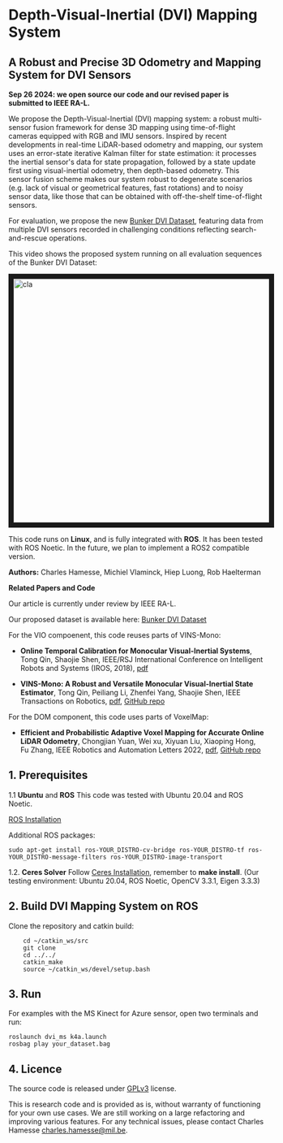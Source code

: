 # Depth-Visual-Inertial (DVI) Mapping System
## A Robust and Precise 3D Odometry and Mapping System for DVI Sensors

**Sep 26 2024: we open source our code and our revised paper is submitted to IEEE RA-L.**

We propose the Depth-Visual-Inertial (DVI) mapping system: a robust multi-sensor fusion framework for dense 3D mapping using time-of-flight cameras equipped with RGB and IMU sensors. Inspired by recent developments in real-time LiDAR-based odometry and mapping, our system uses an error-state iterative Kalman filter for state estimation: it processes the inertial sensor's data for state propagation, followed by a state update first using visual-inertial odometry, then depth-based odometry. This sensor fusion scheme makes our system robust to degenerate scenarios (e.g. lack of visual or geometrical features, fast rotations) and to noisy sensor data, like those that can be obtained with off-the-shelf time-of-flight sensors. 

For evaluation, we propose the new [Bunker DVI Dataset](https://charleshamesse.github.io/bunker-dvi-dataset), featuring data from multiple DVI sensors recorded in challenging conditions reflecting search-and-rescue operations.

This video shows the proposed system running on all evaluation sequences of the Bunker DVI Dataset:

<a href="https://www.youtube.com/embed/GzjHYDx21o0" target="_blank"><img src="http://img.youtube.com/vi/Nr6ZI32Nbs8/0.jpg" 
alt="cla" width="640" height="480" border="10" /></a>

This code runs on **Linux**, and is fully integrated with **ROS**. It has been tested with ROS Noetic. In the future, we plan to implement a ROS2 compatible version.

**Authors:** Charles Hamesse, Michiel Vlaminck, Hiep Luong, Rob Haelterman

**Related Papers and Code**

Our article is currently under review by IEEE RA-L. 

Our proposed dataset is available here: [Bunker DVI Dataset](https://charleshamesse.github.io/bunker-dvi-dataset)

For the VIO compoenent, this code reuses parts of VINS-Mono:
* **Online Temporal Calibration for Monocular Visual-Inertial Systems**, Tong Qin, Shaojie Shen, IEEE/RSJ International Conference on Intelligent Robots and Systems (IROS, 2018),  [pdf](https://ieeexplore.ieee.org/abstract/document/8593603)

* **VINS-Mono: A Robust and Versatile Monocular Visual-Inertial State Estimator**, Tong Qin, Peiliang Li, Zhenfei Yang, Shaojie Shen, IEEE Transactions on Robotics, [pdf](https://ieeexplore.ieee.org/document/8421746/?arnumber=8421746&source=authoralert), [GitHub repo](https://github.com/HKUST-Aerial-Robotics/VINS-Mono)


For the DOM component, this code uses parts of VoxelMap:
* **Efficient and Probabilistic Adaptive Voxel Mapping for Accurate Online LiDAR Odometry**, Chongjian Yuan, Wei xu, Xiyuan Liu, Xiaoping Hong, Fu Zhang, IEEE Robotics and Automation Letters 2022, [pdf](https://arxiv.org/abs/2109.07082), [GitHub repo](https://github.com/hku-mars/VoxelMap)


## 1. Prerequisites
1.1 **Ubuntu** and **ROS**
This code was tested with Ubuntu 20.04 and ROS Noetic. 

[ROS Installation](http://wiki.ros.org/ROS/Installation)

Additional ROS packages:
```
sudo apt-get install ros-YOUR_DISTRO-cv-bridge ros-YOUR_DISTRO-tf ros-YOUR_DISTRO-message-filters ros-YOUR_DISTRO-image-transport
```

1.2. **Ceres Solver**
Follow [Ceres Installation](http://ceres-solver.org/installation.html), remember to **make install**.
(Our testing environment: Ubuntu 20.04, ROS Noetic, OpenCV 3.3.1, Eigen 3.3.3) 

## 2. Build DVI Mapping System on ROS
Clone the repository and catkin build:
```
    cd ~/catkin_ws/src
    git clone  
    cd ../../
    catkin_make
    source ~/catkin_ws/devel/setup.bash
```

## 3. Run
For examples with the MS Kinect for Azure sensor, open two terminals and run:
```
roslaunch dvi_ms k4a.launch
rosbag play your_dataset.bag
```

## 4. Licence
The source code is released under [GPLv3](http://www.gnu.org/licenses/) license.

This is research code and is provided as is, without warranty of functioning for your own use cases. We are still working on a large refactoring and improving various features. For any technical issues, please contact Charles Hamesse <charles.hamesse@mil.be>.

